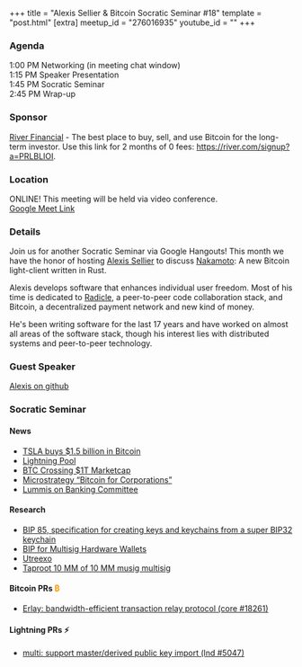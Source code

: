 +++
title = "Alexis Sellier & Bitcoin Socratic Seminar #18"
template = "post.html"
[extra]
meetup_id = "276016935"
youtube_id = ""
+++

### Agenda  

1:00 PM Networking (in meeting chat window)  
1:15 PM Speaker Presentation  
1:45 PM Socratic Seminar  
2:45 PM Wrap-up  

### Sponsor  

[River Financial](https://river.com/) - The best place to buy, sell, and use Bitcoin for the 
long-term investor. Use this link for 2 months of 0 fees: <https://river.com/signup?a=PRLBLIOI>.

 ### Location  

ONLINE! This meeting will be held via video conference.  
[Google Meet Link](https://meet.google.com/ypb-xuei-vib)

### Details  

Join us for another Socratic Seminar via Google Hangouts! This month we have the honor of hosting
[Alexis Sellier] to discuss [Nakamoto]: A new Bitcoin light-client written in Rust.

Alexis develops software that enhances individual user freedom. Most of his time is dedicated to
[Radicle], a peer-to-peer code collaboration stack, and Bitcoin, a decentralized payment network and
new kind of money.

He's been writing software for the last 17 years and have worked on almost all areas of the software
stack, though his interest lies with distributed systems and peer-to-peer technology.

### Guest Speaker

[Alexis on github][gh]

### Socratic Seminar

#### News

- [TSLA buys $1.5 billion in Bitcoin](https://www.cnbc.com/2021/02/08/tesla-buys-1point5-billion-in-bitcoin.html)
- [Lightning Pool](https://lightning.engineering/pool/)
- [BTC Crossing $1T Marketcap](https://www.cnbc.com/2021/02/19/bitcoin-hits-1-trillion-in-market-value-as-cryptocurrency-surge-continues.html)
- [Microstrategy “Bitcoin for Corporations”](https://www.microstrategy.com/en/resources/events/world-2021/bitcoin-summit)
- [Lummis on Banking Committee](https://www.theblockcrypto.com/post/93806/bitcoin-senator-cynthia-lummis-added-banking-committee)

#### Research  

- [BIP 85, specification for creating keys and keychains from a super BIP32 keychain](https://github.com/bitcoin/bips/blob/master/bip-0085.mediawiki)
- [BIP for Multisig Hardware Wallets](https://github.com/nunchuk-io/bips/pull/1)
- [Utreexo](https://twitter.com/BitMEXResearch/status/1356363578228486146?s=20)
- [Taproot 10 MM of 10 MM musig multisig](https://twitter.com/n1ckler/status/1356640993232236544?s=20)

#### Bitcoin PRs <font color="#FF9900">₿</font>  

- [Erlay: bandwidth-efficient transaction relay protocol (core #18261)](https://github.com/bitcoin/bitcoin/pull/18261)

#### Lightning PRs ⚡ 

- [multi: support master/derived public key import (lnd #5047)](https://github.com/lightningnetwork/lnd/pull/5047)

[gh]:https://github.com/cloudhead
[Alexis Sellier]:https://cloudhead.io/
[Nakamoto]:https://github.com/cloudhead/nakamoto
[Radicle]:https://radicle.xyz/